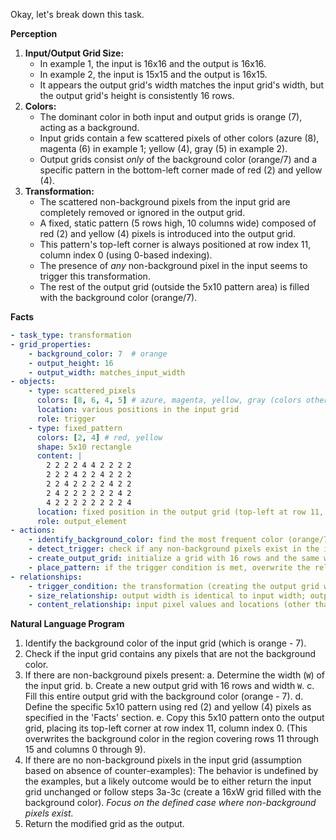 Okay, let's break down this task.

**Perception**

1.  **Input/Output Grid Size:**
    *   In example 1, the input is 16x16 and the output is 16x16.
    *   In example 2, the input is 15x15 and the output is 16x15.
    *   It appears the output grid's width matches the input grid's width, but the output grid's height is consistently 16 rows.
2.  **Colors:**
    *   The dominant color in both input and output grids is orange (7), acting as a background.
    *   Input grids contain a few scattered pixels of other colors (azure (8), magenta (6) in example 1; yellow (4), gray (5) in example 2).
    *   Output grids consist *only* of the background color (orange/7) and a specific pattern in the bottom-left corner made of red (2) and yellow (4).
3.  **Transformation:**
    *   The scattered non-background pixels from the input grid are completely removed or ignored in the output grid.
    *   A fixed, static pattern (5 rows high, 10 columns wide) composed of red (2) and yellow (4) pixels is introduced into the output grid.
    *   This pattern's top-left corner is always positioned at row index 11, column index 0 (using 0-based indexing).
    *   The presence of *any* non-background pixel in the input seems to trigger this transformation.
    *   The rest of the output grid (outside the 5x10 pattern area) is filled with the background color (orange/7).

**Facts**


```yaml
- task_type: transformation
- grid_properties:
    - background_color: 7  # orange
    - output_height: 16
    - output_width: matches_input_width
- objects:
    - type: scattered_pixels
      colors: [8, 6, 4, 5] # azure, magenta, yellow, gray (colors other than background)
      location: various positions in the input grid
      role: trigger
    - type: fixed_pattern
      colors: [2, 4] # red, yellow
      shape: 5x10 rectangle
      content: |
        2 2 2 2 4 4 2 2 2 2
        2 2 2 4 2 2 4 2 2 2
        2 2 4 2 2 2 2 4 2 2
        2 4 2 2 2 2 2 2 4 2
        4 2 2 2 2 2 2 2 2 4
      location: fixed position in the output grid (top-left at row 11, col 0)
      role: output_element
- actions:
    - identify_background_color: find the most frequent color (orange/7)
    - detect_trigger: check if any non-background pixels exist in the input grid
    - create_output_grid: initialize a grid with 16 rows and the same width as the input, filled with the background color
    - place_pattern: if the trigger condition is met, overwrite the relevant section (rows 11-15, cols 0-9) of the output grid with the fixed pattern
- relationships:
    - trigger_condition: the transformation (creating the output grid with the pattern) occurs if, and only if, at least one non-background pixel exists in the input. (Based on provided examples).
    - size_relationship: output width is identical to input width; output height is fixed at 16.
    - content_relationship: input pixel values and locations (other than their mere existence as non-background) do not influence the output pattern or its location.
```


**Natural Language Program**

1.  Identify the background color of the input grid (which is orange - 7).
2.  Check if the input grid contains any pixels that are not the background color.
3.  If there are non-background pixels present:
    a.  Determine the width (`W`) of the input grid.
    b.  Create a new output grid with 16 rows and width `W`.
    c.  Fill this entire output grid with the background color (orange - 7).
    d.  Define the specific 5x10 pattern using red (2) and yellow (4) pixels as specified in the 'Facts' section.
    e.  Copy this 5x10 pattern onto the output grid, placing its top-left corner at row index 11, column index 0. (This overwrites the background color in the region covering rows 11 through 15 and columns 0 through 9).
4.  If there are no non-background pixels in the input grid (assumption based on absence of counter-examples): The behavior is undefined by the examples, but a likely outcome would be to either return the input grid unchanged or follow steps 3a-3c (create a 16xW grid filled with the background color). *Focus on the defined case where non-background pixels exist.*
5.  Return the modified grid as the output.